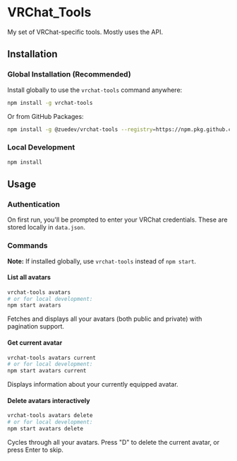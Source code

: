 # VRChat_Tools

My set of VRChat-specific tools. Mostly uses the API.

## Installation

### Global Installation (Recommended)

Install globally to use the `vrchat-tools` command anywhere:

```bash
npm install -g vrchat-tools
```

Or from GitHub Packages:

```bash
npm install -g @zuedev/vrchat-tools --registry=https://npm.pkg.github.com
```

### Local Development

```bash
npm install
```

## Usage

### Authentication

On first run, you'll be prompted to enter your VRChat credentials. These are stored locally in `data.json`.

### Commands

**Note:** If installed globally, use `vrchat-tools` instead of `npm start`.

#### List all avatars

```bash
vrchat-tools avatars
# or for local development:
npm start avatars
```

Fetches and displays all your avatars (both public and private) with pagination support.

#### Get current avatar

```bash
vrchat-tools avatars current
# or for local development:
npm start avatars current
```

Displays information about your currently equipped avatar.

#### Delete avatars interactively

```bash
vrchat-tools avatars delete
# or for local development:
npm start avatars delete
```

Cycles through all your avatars. Press "D" to delete the current avatar, or press Enter to skip.
